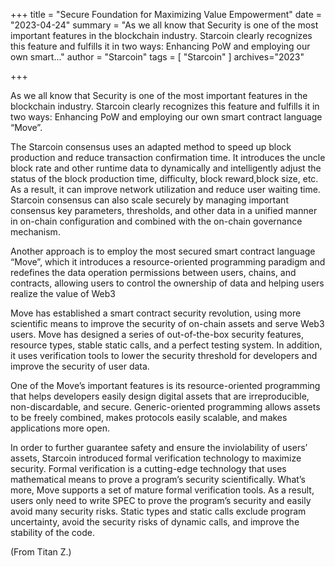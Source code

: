 +++
title = "Secure Foundation for Maximizing Value Empowerment"
date = "2023-04-24"
summary = "As we all know that Security is one of the most important features in the blockchain industry. Starcoin clearly recognizes this feature and fulfills it in two ways: Enhancing PoW and employing our own smart..."
author = "Starcoin"
tags = [
    "Starcoin"
]
archives="2023"

+++


As we all know that Security is one of the most important features in the blockchain industry. Starcoin clearly recognizes this feature and fulfills it in two ways: Enhancing PoW and employing our own smart contract language “Move”.

The Starcoin consensus uses an adapted method to speed up block production and reduce transaction confirmation time. It introduces the uncle block rate and other runtime data to dynamically and intelligently adjust the status of the block production time, difficulty, block reward,block size, etc. As a result, it can improve network utilization and reduce user waiting time. Starcoin consensus can also scale securely by managing important consensus key parameters, thresholds, and other data in a unified manner in on-chain configuration and combined with the on-chain governance mechanism.

Another approach is to employ the most secured smart contract language “Move”, which it introduces a resource-oriented programming paradigm and redefines the data operation permissions between users, chains, and contracts, allowing users to control the ownership of data and helping users realize the value of Web3

Move has established a smart contract security revolution, using more scientific means to improve the security of on-chain assets and serve Web3 users. Move has designed a series of out-of-the-box security features, resource types, stable static calls, and a perfect testing system. In addition, it uses verification tools to lower the security threshold for developers and improve the security of user data.

One of the Move’s important features is its resource-oriented programming that helps developers easily design digital assets that are irreproducible, non-discardable, and secure. Generic-oriented programming allows assets to be freely combined, makes protocols easily scalable, and makes applications more open.

In order to further guarantee safety and ensure the inviolability of users’ assets, Starcoin introduced formal verification technology to maximize security. Formal verification is a cutting-edge technology that uses mathematical means to prove a program’s security scientifically. What’s more, Move supports a set of mature formal verification tools. As a result, users only need to write SPEC to prove the program’s security and easily avoid many security risks. Static types and static calls exclude program uncertainty, avoid the security risks of dynamic calls, and improve the stability of the code.

(From Titan Z.)
